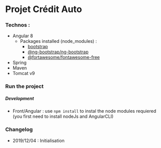 # Projet Crédit Auto

### Technos :

- Angular 8
    - Packages installed (node_modules) : 
        - [bootstrap](https://www.npmjs.com/package/bootstrap)
        - [@ng-bootstrap/ng-bootstrap](https://www.npmjs.com/package/@ng-bootstrap/ng-bootstrap)
        - [@fortawesome/fontawesome-free](https://www.npmjs.com/package/@fortawesome/fontawesome-free)
- Spring
- Maven
- Tomcat v9


### Run the project

##### Development 
- Front/Angular : use `npm install` to instal the node modules requiered (you first need to install nodeJs and AngularCLI)




### Changelog

* 2019/12/04 : Initialisation


